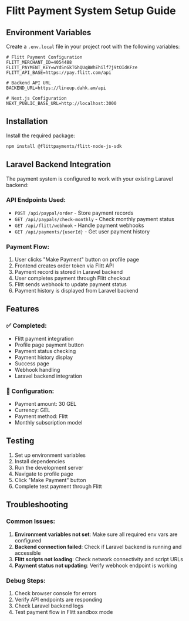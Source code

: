 # Flitt Payment System Setup Guide

## Environment Variables

Create a `.env.local` file in your project root with the following variables:

```env
# Flitt Payment Configuration
FLITT_MERCHANT_ID=4054488
FLITT_PAYMENT_KEY=wYdSnGkTGhQUqBWhEhilf7j9tOIdKFze
FLITT_API_BASE=https://pay.flitt.com/api

# Backend API URL
BACKEND_URL=https://lineup.dahk.am/api

# Next.js Configuration
NEXT_PUBLIC_BASE_URL=http://localhost:3000
```

## Installation

Install the required package:

```bash
npm install @flittpayments/flitt-node-js-sdk
```

## Laravel Backend Integration

The payment system is configured to work with your existing Laravel backend:

### API Endpoints Used:
- `POST /api/paypal/order` - Store payment records
- `GET /api/paypals/check-monthly` - Check monthly payment status
- `GET /api/flitt/webhook` - Handle payment webhooks
- `GET /api/payments/{userId}` - Get user payment history

### Payment Flow:
1. User clicks "Make Payment" button on profile page
2. Frontend creates order token via Flitt API
3. Payment record is stored in Laravel backend
4. User completes payment through Flitt checkout
5. Flitt sends webhook to update payment status
6. Payment history is displayed from Laravel backend

## Features

### ✅ Completed:
- Flitt payment integration
- Profile page payment button
- Payment status checking
- Payment history display
- Success page
- Webhook handling
- Laravel backend integration

### 🔧 Configuration:
- Payment amount: 30 GEL
- Currency: GEL
- Payment method: Flitt
- Monthly subscription model

## Testing

1. Set up environment variables
2. Install dependencies
3. Run the development server
4. Navigate to profile page
5. Click "Make Payment" button
6. Complete test payment through Flitt

## Troubleshooting

### Common Issues:
1. **Environment variables not set**: Make sure all required env vars are configured
2. **Backend connection failed**: Check if Laravel backend is running and accessible
3. **Flitt scripts not loading**: Check network connectivity and script URLs
4. **Payment status not updating**: Verify webhook endpoint is working

### Debug Steps:
1. Check browser console for errors
2. Verify API endpoints are responding
3. Check Laravel backend logs
4. Test payment flow in Flitt sandbox mode

